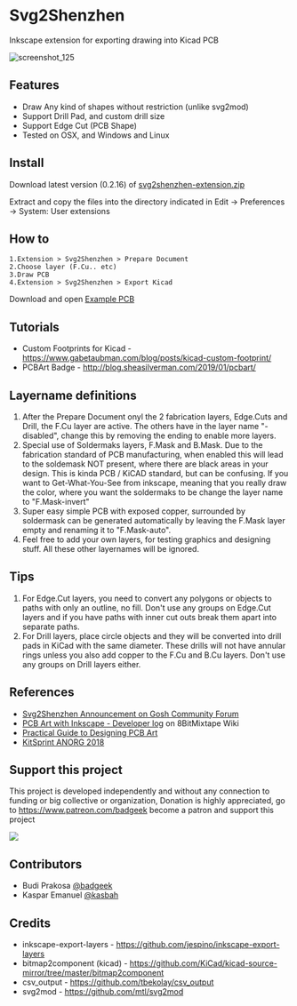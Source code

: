 # Svg2Shenzhen
Inkscape extension for exporting drawing into Kicad PCB

![screenshot_125](https://i.imgur.com/gjFZZu3.jpg)

## Features

- Draw Any kind of shapes without restriction (unlike svg2mod)
- Support Drill Pad, and custom drill size
- Support Edge Cut (PCB Shape)
- Tested on OSX, and Windows and Linux

## Install

Download latest version (0.2.16) of [svg2shenzhen-extension.zip](https://github.com/badgeek/svg2shenzhen-next/releases)

Extract and copy the files into the directory indicated in Edit -> Preferences -> System: User extensions

## How to

    1.Extension > Svg2Shenzhen > Prepare Document
    2.Choose layer (F.Cu.. etc)
    3.Draw PCB
    4.Extension > Svg2Shenzhen > Export Kicad

Download and open [Example PCB](https://raw.githubusercontent.com/badgeek/svg2shenzhen-next/master/examples/viruspcb.svg)

## Tutorials

- Custom Footprints for Kicad - https://www.gabetaubman.com/blog/posts/kicad-custom-footprint/
- PCBArt Badge - http://blog.sheasilverman.com/2019/01/pcbart/

## Layername definitions

1. After the Prepare Document onyl the 2 fabrication layers, Edge.Cuts and Drill, the F.Cu layer are active. The others have in the layer name "-disabled", change this by removing the ending to enable more layers.
2. Special use of Soldermaks layers, F.Mask and B.Mask. Due to the fabrication standard of PCB manufacturing, when enabled this will lead to the soldemask NOT present, where there are black areas in your design. This is kinda PCB / KiCAD standard, but can be confusing. If you want to Get-What-You-See from inkscape, meaning that you really draw the color, where you want the soldermaks to be change the layer name to "F.Mask-invert"
3. Super easy simple PCB with exposed copper, surrounded by soldermask can be generated automatically by leaving the F.Mask layer empty and renaming it to "F.Mask-auto".
4. Feel free to add your own layers, for testing graphics and designing stuff. All these other layernames will be ignored.



## Tips

1. For Edge.Cut layers, you need to convert any polygons or objects to paths with only an outline, no fill. Don't use any groups on Edge.Cut layers and if you have paths with inner cut outs break them apart into separate paths.
2. For Drill layers, place circle objects and they will be converted into drill pads in KiCad with the same diameter. These drills will not have annular rings unless you also add copper to the F.Cu and B.Cu layers. Don't use any groups on Drill layers either.

## References

- [Svg2Shenzhen Announcement on Gosh Community Forum](https://forum.openhardware.science/t/svg2shenzhen-save-inkscape-drawing-as-kicad-pcb/989)
- [PCB Art with Inkscape - Developer log](http://wiki.8bitmixtape.cc/#/4_7.1-PCB-Art-with-Kicad-and-Inkscape) on 8BitMixtape Wiki
- [Practical Guide to Designing PCB Art](https://medium.com/@urish/a-practical-guide-to-designing-pcb-art-b5aa22926a5c)
- [KitSprint ANORG 2018](http://wiki.sgmk-ssam.ch/wiki/KitSprint_ANORG_2018#Kicad_bitmap_import_for_Shenzhen_Ready)


## Support this project

This project is developed independently and without any connection to funding or big collective or organization, Donation is highly appreciated, go to https://www.patreon.com/badgeek become a patron and support this project

<a href="https://www.patreon.com/badgeek">
  <img src="https://i.imgur.com/ys5X3ZP.png" >
</a>


## Contributors
- Budi Prakosa [@badgeek](https://github.com/badgeek)
- Kaspar Emanuel [@kasbah](https://github.com/kasbah)

## Credits
* inkscape-export-layers - https://github.com/jespino/inkscape-export-layers
* bitmap2component (kicad) - https://github.com/KiCad/kicad-source-mirror/tree/master/bitmap2component
* csv_output - https://github.com/tbekolay/csv_output
* svg2mod - https://github.com/mtl/svg2mod
